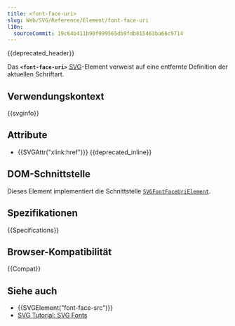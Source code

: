 ```yaml
---
title: <font-face-uri>
slug: Web/SVG/Reference/Element/font-face-uri
l10n:
  sourceCommit: 19c64b411b90f999565db9fdb815463ba66c9714
---
```


{{deprecated_header}}

Das **`<font-face-uri>`** [SVG](/de/docs/Web/SVG)-Element verweist auf eine entfernte Definition der aktuellen Schriftart.

## Verwendungskontext

{{svginfo}}

## Attribute

- {{SVGAttr("xlink:href")}} {{deprecated_inline}}

## DOM-Schnittstelle

Dieses Element implementiert die Schnittstelle [`SVGFontFaceUriElement`](/de/docs/Web/API/SVGFontFaceUriElement).

## Spezifikationen

{{Specifications}}

## Browser-Kompatibilität

{{Compat}}

## Siehe auch

- {{SVGElement("font-face-src")}}
- [SVG Tutorial: SVG Fonts](/de/docs/Web/SVG/Tutorials/SVG_from_scratch/Using_fonts)

